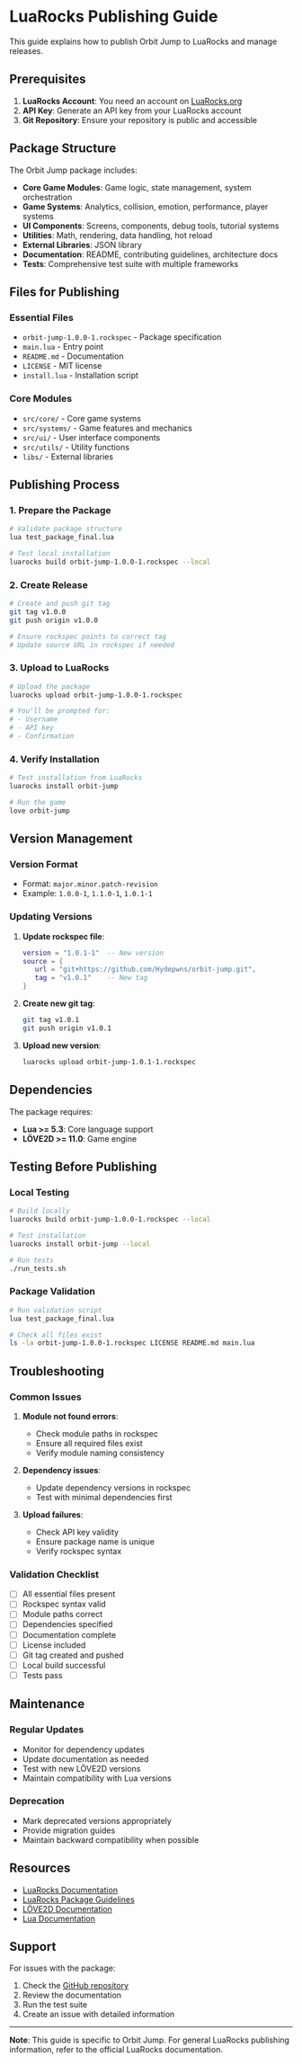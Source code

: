 # LuaRocks Publishing Guide

This guide explains how to publish Orbit Jump to LuaRocks and manage releases.

## Prerequisites

1. **LuaRocks Account**: You need an account on [LuaRocks.org](https://luarocks.org)
2. **API Key**: Generate an API key from your LuaRocks account
3. **Git Repository**: Ensure your repository is public and accessible

## Package Structure

The Orbit Jump package includes:

- **Core Game Modules**: Game logic, state management, system orchestration
- **Game Systems**: Analytics, collision, emotion, performance, player systems
- **UI Components**: Screens, components, debug tools, tutorial systems
- **Utilities**: Math, rendering, data handling, hot reload
- **External Libraries**: JSON library
- **Documentation**: README, contributing guidelines, architecture docs
- **Tests**: Comprehensive test suite with multiple frameworks

## Files for Publishing

### Essential Files
- `orbit-jump-1.0.0-1.rockspec` - Package specification
- `main.lua` - Entry point
- `README.md` - Documentation
- `LICENSE` - MIT license
- `install.lua` - Installation script

### Core Modules
- `src/core/` - Core game systems
- `src/systems/` - Game features and mechanics
- `src/ui/` - User interface components
- `src/utils/` - Utility functions
- `libs/` - External libraries

## Publishing Process

### 1. Prepare the Package

```bash
# Validate package structure
lua test_package_final.lua

# Test local installation
luarocks build orbit-jump-1.0.0-1.rockspec --local
```

### 2. Create Release

```bash
# Create and push git tag
git tag v1.0.0
git push origin v1.0.0

# Ensure rockspec points to correct tag
# Update source URL in rockspec if needed
```

### 3. Upload to LuaRocks

```bash
# Upload the package
luarocks upload orbit-jump-1.0.0-1.rockspec

# You'll be prompted for:
# - Username
# - API key
# - Confirmation
```

### 4. Verify Installation

```bash
# Test installation from LuaRocks
luarocks install orbit-jump

# Run the game
love orbit-jump
```

## Version Management

### Version Format
- Format: `major.minor.patch-revision`
- Example: `1.0.0-1`, `1.1.0-1`, `1.0.1-1`

### Updating Versions

1. **Update rockspec file**:
   ```lua
   version = "1.0.1-1"  -- New version
   source = {
      url = "git+https://github.com/Hydepwns/orbit-jump.git",
      tag = "v1.0.1"    -- New tag
   }
   ```

2. **Create new git tag**:
   ```bash
   git tag v1.0.1
   git push origin v1.0.1
   ```

3. **Upload new version**:
   ```bash
   luarocks upload orbit-jump-1.0.1-1.rockspec
   ```

## Dependencies

The package requires:
- **Lua >= 5.3**: Core language support
- **LÖVE2D >= 11.0**: Game engine

## Testing Before Publishing

### Local Testing
```bash
# Build locally
luarocks build orbit-jump-1.0.0-1.rockspec --local

# Test installation
luarocks install orbit-jump --local

# Run tests
./run_tests.sh
```

### Package Validation
```bash
# Run validation script
lua test_package_final.lua

# Check all files exist
ls -la orbit-jump-1.0.0-1.rockspec LICENSE README.md main.lua
```

## Troubleshooting

### Common Issues

1. **Module not found errors**:
   - Check module paths in rockspec
   - Ensure all required files exist
   - Verify module naming consistency

2. **Dependency issues**:
   - Update dependency versions in rockspec
   - Test with minimal dependencies first

3. **Upload failures**:
   - Check API key validity
   - Ensure package name is unique
   - Verify rockspec syntax

### Validation Checklist

- [ ] All essential files present
- [ ] Rockspec syntax valid
- [ ] Module paths correct
- [ ] Dependencies specified
- [ ] Documentation complete
- [ ] License included
- [ ] Git tag created and pushed
- [ ] Local build successful
- [ ] Tests pass

## Maintenance

### Regular Updates
- Monitor for dependency updates
- Update documentation as needed
- Test with new LÖVE2D versions
- Maintain compatibility with Lua versions

### Deprecation
- Mark deprecated versions appropriately
- Provide migration guides
- Maintain backward compatibility when possible

## Resources

- [LuaRocks Documentation](https://github.com/luarocks/luarocks/wiki)
- [LuaRocks Package Guidelines](https://github.com/luarocks/luarocks/wiki/Creating-a-rock)
- [LÖVE2D Documentation](https://love2d.org/wiki/)
- [Lua Documentation](https://www.lua.org/manual/)

## Support

For issues with the package:
1. Check the [GitHub repository](https://github.com/Hydepwns/orbit-jump)
2. Review the documentation
3. Run the test suite
4. Create an issue with detailed information

---

**Note**: This guide is specific to Orbit Jump. For general LuaRocks publishing information, refer to the official LuaRocks documentation. 